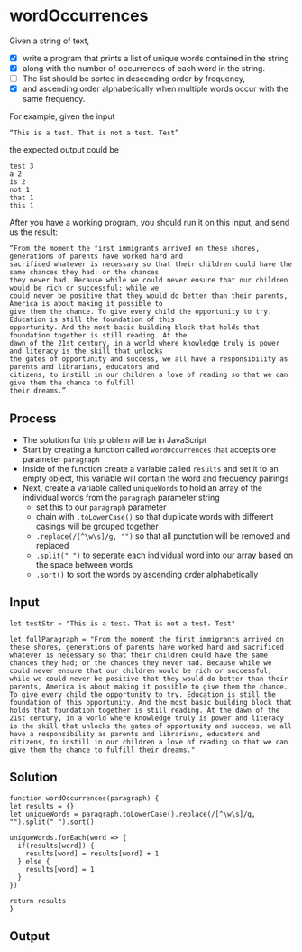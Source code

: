 # wordOccurrences
Given a string of text, 
- [x] write a program that prints a list of unique words contained in the string 
- [x] along with the number of occurrences of each word in the string. 
- [ ] The list should be sorted in descending order by frequency, 
- [x] and ascending order alphabetically when multiple words occur with the same frequency. 

For example, given the input

`“This is a test. That is not a test. Test”`

the expected output could be

````
test 3 
a 2 
is 2 
not 1 
that 1 
this 1 
````
After you have a working program, you should run it on this input, and send us the result: 

```
“From the moment the first immigrants arrived on these shores, generations of parents have worked hard and 
sacrificed whatever is necessary so that their children could have the same chances they had; or the chances 
they never had. Because while we could never ensure that our children would be rich or successful; while we 
could never be positive that they would do better than their parents, America is about making it possible to
give them the chance. To give every child the opportunity to try. Education is still the foundation of this 
opportunity. And the most basic building block that holds that foundation together is still reading. At the 
dawn of the 21st century, in a world where knowledge truly is power and literacy is the skill that unlocks 
the gates of opportunity and success, we all have a responsibility as parents and librarians, educators and 
citizens, to instill in our children a love of reading so that we can give them the chance to fulfill 
their dreams.” 
```

## Process

- The solution for this problem will be in JavaScript
- Start by creating a function called `wordOccurrences` that accepts one parameter `paragraph`
- Inside of the function create a variable called `results` and set it to an empty object, this variable will contain the word and frequency pairings
- Next, create a variable called `uniqueWords` to hold an array of the individual words from the `paragraph` parameter string
  - set this to our `paragraph` parameter
  - chain with `.toLowerCase()` so that duplicate words with different casings will be grouped together
  - `.replace(/[^\w\s]/g, "")` so that all punctution will be removed and replaced
  - `.split(" ")` to seperate each individual word into our array based on the space between words
  - `.sort()` to sort the words by ascending order alphabetically 

## Input

```
let testStr = "This is a test. That is not a test. Test"

let fullParagraph = "From the moment the first immigrants arrived on these shores, generations of parents have worked hard and sacrificed whatever is necessary so that their children could have the same chances they had; or the chances they never had. Because while we could never ensure that our children would be rich or successful; while we could never be positive that they would do better than their parents, America is about making it possible to give them the chance. To give every child the opportunity to try. Education is still the foundation of this opportunity. And the most basic building block that holds that foundation together is still reading. At the dawn of the 21st century, in a world where knowledge truly is power and literacy is the skill that unlocks the gates of opportunity and success, we all have a responsibility as parents and librarians, educators and citizens, to instill in our children a love of reading so that we can give them the chance to fulfill their dreams."
```

## Solution

```
function wordOccurrences(paragraph) {
let results = {}
let uniqueWords = paragraph.toLowerCase().replace(/[^\w\s]/g, "").split(" ").sort()

uniqueWords.forEach(word => {
  if(results[word]) {
    results[word] = results[word] + 1
  } else {
    results[word] = 1
  }
})

return results
}
```

## Output


